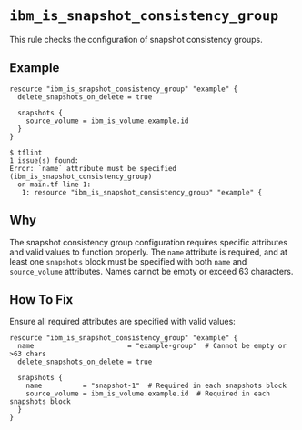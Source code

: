 # `ibm_is_snapshot_consistency_group`

This rule checks the configuration of snapshot consistency groups.

## Example

```hcl
resource "ibm_is_snapshot_consistency_group" "example" {
  delete_snapshots_on_delete = true

  snapshots {
    source_volume = ibm_is_volume.example.id
  }
}
```

```console
$ tflint
1 issue(s) found:
Error: `name` attribute must be specified (ibm_is_snapshot_consistency_group)
  on main.tf line 1:
   1: resource "ibm_is_snapshot_consistency_group" "example" {
```

## Why

The snapshot consistency group configuration requires specific attributes and valid values to function properly. The `name` attribute is required, and at least one `snapshots` block must be specified with both `name` and `source_volume` attributes. Names cannot be empty or exceed 63 characters.

## How To Fix

Ensure all required attributes are specified with valid values:

```hcl
resource "ibm_is_snapshot_consistency_group" "example" {
  name                       = "example-group"  # Cannot be empty or >63 chars
  delete_snapshots_on_delete = true

  snapshots {
    name          = "snapshot-1"  # Required in each snapshots block
    source_volume = ibm_is_volume.example.id  # Required in each snapshots block
  }
}
```